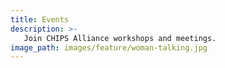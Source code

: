 ```yaml
---
title: Events
description: >-
   Join CHIPS Alliance workshops and meetings.
image_path: images/feature/woman-talking.jpg
---
```

